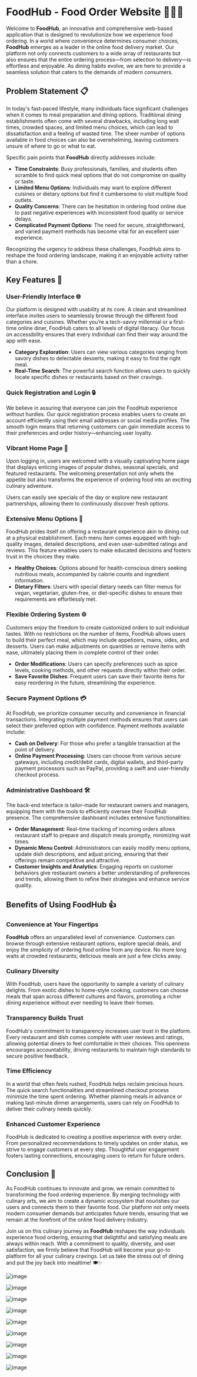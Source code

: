 # FoodHub - Food Order Website 🍔🥗🍕

Welcome to **FoodHub**, an innovative and comprehensive web-based application that is designed to revolutionize how we experience food ordering. In a world where convenience determines consumer choices, **FoodHub** emerges as a leader in the online food delivery market. Our platform not only connects customers to a wide array of restaurants but also ensures that the entire ordering process—from selection to delivery—is effortless and enjoyable. As dining habits evolve, we are here to provide a seamless solution that caters to the demands of modern consumers.

## Problem Statement 📋

In today's fast-paced lifestyle, many individuals face significant challenges when it comes to meal preparation and dining options. Traditional dining establishments often come with several drawbacks, including long wait times, crowded spaces, and limited menu choices, which can lead to dissatisfaction and a feeling of wasted time. The sheer number of options available in food choices can also be overwhelming, leaving customers unsure of where to go or what to eat.

Specific pain points that **FoodHub** directly addresses include:

- **Time Constraints**: Busy professionals, families, and students often scramble to find quick meal options that do not compromise on quality or taste.
- **Limited Menu Options**: Individuals may want to explore different cuisines or dietary options but find it cumbersome to visit multiple food outlets.
- **Quality Concerns**: There can be hesitation in ordering food online due to past negative experiences with inconsistent food quality or service delays.
- **Complicated Payment Options**: The need for secure, straightforward, and varied payment methods has become vital for an excellent user experience.

Recognizing the urgency to address these challenges, FoodHub aims to reshape the food ordering landscape, making it an enjoyable activity rather than a chore.

## Key Features 🎉

### User-Friendly Interface 🌐

Our platform is designed with usability at its core. A clean and streamlined interface invites users to seamlessly browse through the different food categories and cuisines. Whether you’re a tech-savvy millennial or a first-time online diner, FoodHub caters to all levels of digital literacy. Our focus on accessibility ensures that every individual can find their way around the app with ease.

- **Category Exploration**: Users can view various categories ranging from savory dishes to delectable desserts, making it easy to find the right meal.
- **Real-Time Search**: The powerful search function allows users to quickly locate specific dishes or restaurants based on their cravings.

### Quick Registration and Login 🔒

We believe in assuring that everyone can join the FoodHub experience without hurdles. Our quick registration process enables users to create an account efficiently using their email addresses or social media profiles. The smooth login means that returning customers can gain immediate access to their preferences and order history—enhancing user loyalty.

### Vibrant Home Page 🌟

Upon logging in, users are welcomed with a visually captivating home page that displays enticing images of popular dishes, seasonal specials, and featured restaurants. The welcoming presentation not only whets the appetite but also transforms the experience of ordering food into an exciting culinary adventure. 

Users can easily see specials of the day or explore new restaurant partnerships, allowing them to continuously discover fresh options.

### Extensive Menu Options 📜

FoodHub prides itself on offering a restaurant experience akin to dining out at a physical establishment. Each menu item comes equipped with high-quality images, detailed descriptions, and even user-submitted ratings and reviews. This feature enables users to make educated decisions and fosters trust in the choices they make.

- **Healthy Choices**: Options abound for health-conscious diners seeking nutritious meals, accompanied by calorie counts and ingredient information.
- **Dietary Filters**: Users with special dietary needs can filter menus for vegan, vegetarian, gluten-free, or diet-specific dishes to ensure their requirements are effortlessly met.

### Flexible Ordering System ⚙️

Customers enjoy the freedom to create customized orders to suit individual tastes. With no restrictions on the number of items, FoodHub allows users to build their perfect meal, which may include appetizers, mains, sides, and desserts. Users can make adjustments on quantities or remove items with ease, ultimately placing them in complete control of their order.

- **Order Modifications**: Users can specify preferences such as spice levels, cooking methods, and other requests directly within their order.
- **Save Favorite Dishes**: Frequent users can save their favorite items for easy reordering in the future, streamlining the experience.

### Secure Payment Options 💳

At FoodHub, we prioritize consumer security and convenience in financial transactions. Integrating multiple payment methods ensures that users can select their preferred option with confidence. Payment methods available include:

- **Cash on Delivery**: For those who prefer a tangible transaction at the point of delivery.
- **Online Payment Processing**: Users can choose from various secure gateways, including credit/debit cards, digital wallets, and third-party payment processors such as PayPal, providing a swift and user-friendly checkout process.

### Administrative Dashboard 🛠️

The back-end interface is tailor-made for restaurant owners and managers, equipping them with the tools to efficiently oversee their FoodHub presence. The comprehensive dashboard includes extensive functionalities:

- **Order Management**: Real-time tracking of incoming orders allows restaurant staff to prepare and dispatch meals promptly, minimizing wait times.
- **Dynamic Menu Control**: Administrators can easily modify menu options, update dish descriptions, and adjust pricing, ensuring that their offerings remain competitive and attractive.
- **Customer Insights and Analytics**: Engaging reports on customer behaviors give restaurant owners a better understanding of preferences and trends, allowing them to refine their strategies and enhance service quality.

## Benefits of Using FoodHub 👍

### Convenience at Your Fingertips

**FoodHub** offers an unparalleled level of convenience. Customers can browse through extensive restaurant options, explore special deals, and enjoy the simplicity of ordering food online from any device. No more long waits at crowded restaurants; delicious meals are just a few clicks away.

### Culinary Diversity

With FoodHub, users have the opportunity to sample a variety of culinary delights. From exotic dishes to home-style cooking, customers can choose meals that span across different cultures and flavors, promoting a richer dining experience without ever needing to leave their homes.

### Transparency Builds Trust

FoodHub's commitment to transparency increases user trust in the platform. Every restaurant and dish comes complete with user reviews and ratings, allowing potential diners to feel comfortable in their choices. This openness encourages accountability, driving restaurants to maintain high standards to secure positive feedback.

### Time Efficiency

In a world that often feels rushed, FoodHub helps reclaim precious hours. The quick search functionalities and streamlined checkout process minimize the time spent ordering. Whether planning meals in advance or making last-minute dinner arrangements, users can rely on FoodHub to deliver their culinary needs quickly.

### Enhanced Customer Experience

FoodHub is dedicated to creating a positive experience with every order. From personalized recommendations to timely updates on order status, we strive to engage customers at every step. Thoughtful user engagement fosters lasting connections, encouraging users to return for future orders.

## Conclusion 🎊

As FoodHub continues to innovate and grow, we remain committed to transforming the food ordering experience. By merging technology with culinary arts, we aim to create a dynamic ecosystem that nourishes our users and connects them to their favorite food. Our platform not only meets modern consumer demands but anticipates future trends, ensuring that we remain at the forefront of the online food delivery industry.

Join us on this culinary journey as **FoodHub** reshapes the way individuals experience food ordering, ensuring that delightful and satisfying meals are always within reach. With a commitment to quality, diversity, and user satisfaction, we firmly believe that FoodHub will become your go-to platform for all your culinary cravings. Let us take the stress out of dining and put the joy back into mealtime! 🍽️✨

![image](https://github.com/user-attachments/assets/31a7d37e-2f06-4a9e-b9f3-2ea1da655c02)

![image](https://github.com/user-attachments/assets/f9768f2c-23e5-4641-ade7-f0cbfcff2b68)

![image](https://github.com/user-attachments/assets/709c896c-f360-4565-a78d-72cbb6be9f92)

![image](https://github.com/user-attachments/assets/6f0ae545-377d-4715-8782-3960b9566291)

![image](https://github.com/user-attachments/assets/43b5bbec-41b5-4897-9fb3-db093f837f63)

![image](https://github.com/user-attachments/assets/a70e9ca2-f01c-446b-94c9-e6a2145332d0)

![image](https://github.com/user-attachments/assets/bb7b9535-88c1-41f4-80e8-40e2d3568b0e)

![image](https://github.com/user-attachments/assets/6c5b90c6-8028-4dbc-85f1-4089a6183136)

![image](https://github.com/user-attachments/assets/4dc862e9-c72e-42c2-a70b-9c44f04d077a)
